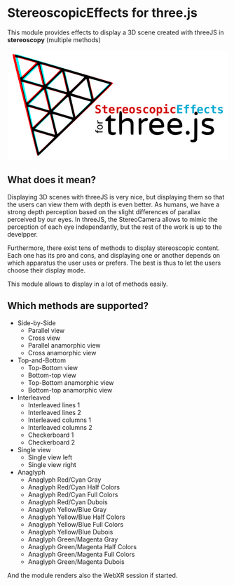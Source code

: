 StereoscopicEffects for three.js
================================

This module provides effects to display a 3D scene created with threeJS in **stereoscopy** (multiple methods)

![Logo](logo/module_logo.png)

What does it mean?
------------------

Displaying 3D scenes with threeJS is very nice, but displaying them so that the users can view them with depth is even better.
As humans, we have a strong depth perception based on the slight differences of parallax perceived by our eyes.
In threeJS, the StereoCamera allows to mimic the perception of each eye independantly, but the rest of the work is up to the develpper.

Furthermore, there exist tens of methods to display stereoscopic content.
Each one has its pro and cons, and displaying one or another depends on which apparatus the user uses or prefers.
The best is thus to let the users choose their display mode.

This module allows to display in a lot of methods easily.

Which methods are supported?
----------------------------

- Side-by-Side
    * Parallel view
    * Cross view
    * Parallel anamorphic view
    * Cross anamorphic view
- Top-and-Bottom
    * Top-Bottom view
    * Bottom-top view
    * Top-Bottom anamorphic view
    * Bottom-top anamorphic view
- Interleaved
    * Interleaved lines 1
    * Interleaved lines 2
    * Interleaved columns 1
    * Interleaved columns 2
    * Checkerboard 1
    * Checkerboard 2
- Single view
    * Single view left
    * Single view right
- Anaglyph
    * Anaglyph Red/Cyan Gray
    * Anaglyph Red/Cyan Half Colors
    * Anaglyph Red/Cyan Full Colors
    * Anaglyph Red/Cyan Dubois
    * Anaglyph Yellow/Blue Gray
    * Anaglyph Yellow/Blue Half Colors
    * Anaglyph Yellow/Blue Full Colors
    * Anaglyph Yellow/Blue Dubois
    * Anaglyph Green/Magenta Gray
    * Anaglyph Green/Magenta Half Colors
    * Anaglyph Green/Magenta Full Colors
    * Anaglyph Green/Magenta Dubois

And the module renders also the WebXR session if started.
